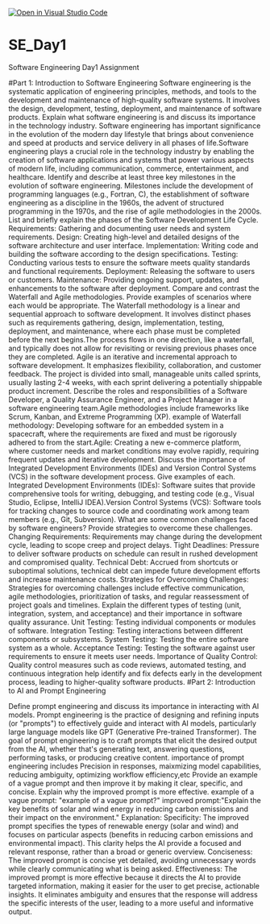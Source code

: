 [![Open in Visual Studio Code](https://classroom.github.com/assets/open-in-vscode-2e0aaae1b6195c2367325f4f02e2d04e9abb55f0b24a779b69b11b9e10269abc.svg)](https://classroom.github.com/online_ide?assignment_repo_id=15698092&assignment_repo_type=AssignmentRepo)
# SE_Day1
Software Engineering Day1 Assignment

#Part 1: Introduction to Software Engineering
Software engineering is the systematic application of engineering principles, methods, and tools to the development and maintenance of high-quality software systems. It involves the design, development, testing, deployment, and maintenance of software products.
Explain what software engineering is and discuss its importance in the technology industry.
Software engineering has important significance in the evolution of the modern day lifestyle that brings about convenience and speed at products and service delivery in all phases of life.Software engineering plays a crucial role in the technology industry by enabling the creation of software applications and systems that power various aspects of modern life, including communication, commerce, entertainment, and healthcare.
Identify and describe at least three key milestones in the evolution of software engineering.
Milestones include the development of programming languages (e.g., Fortran, C), the establishment of software engineering as a discipline in the 1960s, the advent of structured programming in the 1970s, and the rise of agile methodologies in the 2000s.
List and briefly explain the phases of the Software Development Life Cycle.
Requirements: Gathering and documenting user needs and system requirements.
Design: Creating high-level and detailed designs of the software architecture and user interface.
Implementation: Writing code and building the software according to the design specifications.
Testing: Conducting various tests to ensure the software meets quality standards and functional requirements.
Deployment: Releasing the software to users or customers.
Maintenance: Providing ongoing support, updates, and enhancements to the software after deployment.
Compare and contrast the Waterfall and Agile methodologies. Provide examples of scenarios where each would be appropriate.
The Waterfall methodology is a linear and sequential approach to software development. It involves distinct phases such as requirements gathering, design, implementation, testing, deployment, and maintenance, where each phase must be completed before the next begins.The process flows in one direction, like a waterfall, and typically does not allow for revisiting or revising previous phases once they are completed.
Agile is an iterative and incremental approach to software development. It emphasizes flexibility, collaboration, and customer feedback. The project is divided into small, manageable units called sprints, usually lasting 2-4 weeks, with each sprint delivering a potentially shippable product increment.
Describe the roles and responsibilities of a Software Developer, a Quality Assurance Engineer, and a Project Manager in a software engineering team.Agile methodologies include frameworks like Scrum, Kanban, and Extreme Programming (XP).
example of Waterfall methodology: Developing software for an embedded system in a spacecraft, where the requirements are fixed and must be rigorously adhered to from the start.Agile: Creating a new e-commerce platform, where customer needs and market conditions may evolve rapidly, requiring frequent updates and iterative development.
Discuss the importance of Integrated Development Environments (IDEs) and Version Control Systems (VCS) in the software development process. Give examples of each.
Integrated Development Environments (IDEs): Software suites that provide comprehensive tools for writing, debugging, and testing code (e.g., Visual Studio, Eclipse, IntelliJ IDEA).Version Control Systems (VCS): Software tools for tracking changes to source code and coordinating work among team members (e.g., Git, Subversion).
What are some common challenges faced by software engineers? Provide strategies to overcome these challenges.
Changing Requirements: Requirements may change during the development cycle, leading to scope creep and project delays.
Tight Deadlines: Pressure to deliver software products on schedule can result in rushed development and compromised quality.
Technical Debt: Accrued from shortcuts or suboptimal solutions, technical debt can impede future development efforts and increase maintenance costs.
Strategies for Overcoming Challenges: Strategies for overcoming challenges include effective communication, agile methodologies, prioritization of tasks, and regular reassessment of project goals and timelines.
Explain the different types of testing (unit, integration, system, and acceptance) and their importance in software quality assurance.
Unit Testing: Testing individual components or modules of software.
Integration Testing: Testing interactions between different components or subsystems.
System Testing: Testing the entire software system as a whole.
Acceptance Testing: Testing the software against user requirements to ensure it meets user needs.
Importance of Quality Control: Quality control measures such as code reviews, automated testing, and continuous integration help identify and fix defects early in the development process, leading to higher-quality software products.
#Part 2: Introduction to AI and Prompt Engineering


Define prompt engineering and discuss its importance in interacting with AI models.
Prompt engineering is the practice of designing and refining inputs (or "prompts") to effectively guide and interact with AI models, particularly large language models like GPT (Generative Pre-trained Transformer). The goal of prompt engineering is to craft prompts that elicit the desired output from the AI, whether that's generating text, answering questions, performing tasks, or producing creative content.
importance of prompt engineering includes Precision in responses, maixmizing model capabilities, reducing ambiguity, optimizing workflow efficiency,etc
Provide an example of a vague prompt and then improve it by making it clear, specific, and concise. Explain why the improved prompt is more effective.
example of a vague prompt: "example of a vague prompt?"
improved prompt:"Explain the key benefits of solar and wind energy in reducing carbon emissions and their impact on the environment."
Explanation:
Specificity: The improved prompt specifies the types of renewable energy (solar and wind) and focuses on particular aspects (benefits in reducing carbon emissions and environmental impact). This clarity helps the AI provide a focused and relevant response, rather than a broad or generic overview.
Conciseness: The improved prompt is concise yet detailed, avoiding unnecessary words while clearly communicating what is being asked.
Effectiveness: The improved prompt is more effective because it directs the AI to provide targeted information, making it easier for the user to get precise, actionable insights. It eliminates ambiguity and ensures that the response will address the specific interests of the user, leading to a more useful and informative output.

